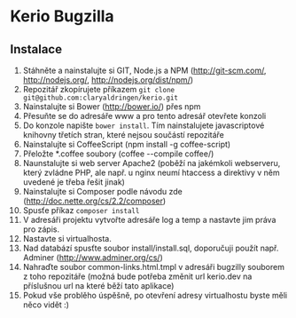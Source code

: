 Kerio Bugzilla
==============

Instalace
---------
1. Stáhněte a nainstalujte si GIT, Node.js a NPM (http://git-scm.com/, http://nodejs.org/, http://nodejs.org/dist/npm/)
2. Repozitář zkopírujete příkazem ```git clone git@github.com:claryaldringen/kerio.git```
3. Nainstalujte si Bower (http://bower.io/) přes npm
4. Přesuňte se do adresáře www a pro tento adresář otevřete konzoli
5. Do konzole napište ```bower install```. Tím nainstalujete javascriptové knihovny třetích stran, které nejsou součástí repozitáře
6. Nainstalujte si CoffeeScript (npm install -g coffee-script)
7. Přeložte *.coffee soubory (coffee --compile coffee/)
8. Naunstalujte si web server Apache2 (poběží na jakémkoli webserveru, který zvládne PHP, ale např. u nginx neumí htaccess a direktivy v něm uvedené je třeba řešit jinak)
9. Nainstalujte si Composer podle návodu zde (http://doc.nette.org/cs/2.2/composer)
10. Spusťe příkaz ```composer install```
11. V adresáři projektu vytvořte adresáře log a temp a nastavte jim práva pro zápis.
12. Nastavte si virtualhosta.
13. Nad databází spusťte soubor install/install.sql, doporučuji použít např. Adminer (http://www.adminer.org/cs/)
14. Nahraďte soubor common-links.html.tmpl v adresáři bugzilly souborem z toho repozitáře (možná bude potřeba změnit url kerio.dev na příslušnou url na které běží tato aplikace)
15. Pokud vše problěho úspěšně, po otevření adresy virtualhostu byste měli něco vidět :)

